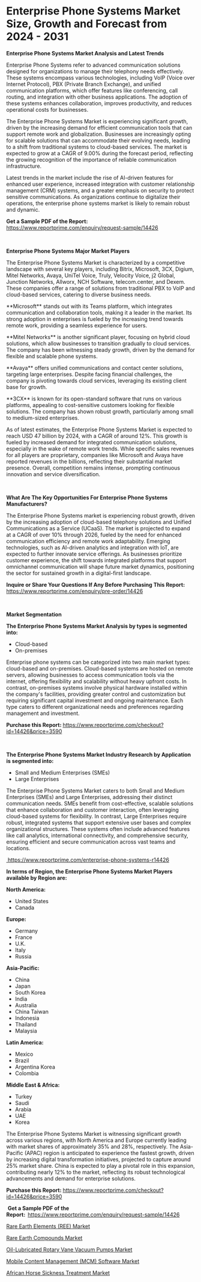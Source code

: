 <p><h1>Enterprise Phone Systems Market Size, Growth and Forecast from 2024 - 2031</h1></p><p><strong>Enterprise Phone Systems Market Analysis and Latest Trends</strong></p>
<p><p>Enterprise Phone Systems refer to advanced communication solutions designed for organizations to manage their telephony needs effectively. These systems encompass various technologies, including VoIP (Voice over Internet Protocol), PBX (Private Branch Exchange), and unified communication platforms, which offer features like conferencing, call routing, and integration with other business applications. The adoption of these systems enhances collaboration, improves productivity, and reduces operational costs for businesses.</p><p>The Enterprise Phone Systems Market is experiencing significant growth, driven by the increasing demand for efficient communication tools that can support remote work and globalization. Businesses are increasingly opting for scalable solutions that can accommodate their evolving needs, leading to a shift from traditional systems to cloud-based services. The market is expected to grow at a CAGR of 9.00% during the forecast period, reflecting the growing recognition of the importance of reliable communication infrastructure.</p><p>Latest trends in the market include the rise of AI-driven features for enhanced user experience, increased integration with customer relationship management (CRM) systems, and a greater emphasis on security to protect sensitive communications. As organizations continue to digitalize their operations, the enterprise phone systems market is likely to remain robust and dynamic.</p></p>
<p><strong>Get a Sample PDF of the Report:&nbsp;</strong> <a href="https://www.reportprime.com/enquiry/request-sample/14426">https://www.reportprime.com/enquiry/request-sample/14426</a></p>
<p>&nbsp;</p>
<p><strong>Enterprise Phone Systems Major Market Players</strong></p>
<p><p>The Enterprise Phone Systems Market is characterized by a competitive landscape with several key players, including Bitrix, Microsoft, 3CX, Digium, Mitel Networks, Avaya, UniTel Voice, Truly, Velocity Voice, j2 Global, Junction Networks, Allworx, NCH Software, telecom.center, and Dexem. These companies offer a range of solutions from traditional PBX to VoIP and cloud-based services, catering to diverse business needs.</p><p>**Microsoft** stands out with its Teams platform, which integrates communication and collaboration tools, making it a leader in the market. Its strong adoption in enterprises is fueled by the increasing trend towards remote work, providing a seamless experience for users.</p><p>**Mitel Networks** is another significant player, focusing on hybrid cloud solutions, which allow businesses to transition gradually to cloud services. The company has been witnessing steady growth, driven by the demand for flexible and scalable phone systems.</p><p>**Avaya** offers unified communications and contact center solutions, targeting large enterprises. Despite facing financial challenges, the company is pivoting towards cloud services, leveraging its existing client base for growth.</p><p>**3CX** is known for its open-standard software that runs on various platforms, appealing to cost-sensitive customers looking for flexible solutions. The company has shown robust growth, particularly among small to medium-sized enterprises.</p><p>As of latest estimates, the Enterprise Phone Systems Market is expected to reach USD 47 billion by 2024, with a CAGR of around 12%. This growth is fueled by increased demand for integrated communication solutions, especially in the wake of remote work trends. While specific sales revenues for all players are proprietary, companies like Microsoft and Avaya have reported revenues in the billions, reflecting their substantial market presence. Overall, competition remains intense, prompting continuous innovation and service diversification.</p></p>
<p>&nbsp;</p>
<p><strong>What Are The Key Opportunities For Enterprise Phone Systems Manufacturers?</strong></p>
<p><p>The Enterprise Phone Systems market is experiencing robust growth, driven by the increasing adoption of cloud-based telephony solutions and Unified Communications as a Service (UCaaS). The market is projected to expand at a CAGR of over 10% through 2026, fueled by the need for enhanced communication efficiency and remote work adaptability. Emerging technologies, such as AI-driven analytics and integration with IoT, are expected to further innovate service offerings. As businesses prioritize customer experience, the shift towards integrated platforms that support omnichannel communication will shape future market dynamics, positioning the sector for sustained growth in a digital-first landscape.</p></p>
<p><strong>Inquire or Share Your Questions If Any Before Purchasing This Report:</strong> <a href="https://www.reportprime.com/enquiry/pre-order/14426">https://www.reportprime.com/enquiry/pre-order/14426</a></p>
<p>&nbsp;</p>
<p><strong>Market Segmentation</strong></p>
<p><strong>The Enterprise Phone Systems Market Analysis by types is segmented into:</strong></p>
<p><ul><li>Cloud-based</li><li>On-premises</li></ul></p>
<p><p>Enterprise phone systems can be categorized into two main market types: cloud-based and on-premises. Cloud-based systems are hosted on remote servers, allowing businesses to access communication tools via the internet, offering flexibility and scalability without heavy upfront costs. In contrast, on-premises systems involve physical hardware installed within the company's facilities, providing greater control and customization but requiring significant capital investment and ongoing maintenance. Each type caters to different organizational needs and preferences regarding management and investment.</p></p>
<p><strong>Purchase this Report:&nbsp;</strong><a href="https://www.reportprime.com/checkout?id=14426&price=3590">https://www.reportprime.com/checkout?id=14426&price=3590</a></p>
<p>&nbsp;</p>
<p><strong>The Enterprise Phone Systems Market Industry Research by Application is segmented into:</strong></p>
<p><ul><li>Small and Medium Enterprises (SMEs)</li><li>Large Enterprises</li></ul></p>
<p><p>The Enterprise Phone Systems Market caters to both Small and Medium Enterprises (SMEs) and Large Enterprises, addressing their distinct communication needs. SMEs benefit from cost-effective, scalable solutions that enhance collaboration and customer interaction, often leveraging cloud-based systems for flexibility. In contrast, Large Enterprises require robust, integrated systems that support extensive user bases and complex organizational structures. These systems often include advanced features like call analytics, international connectivity, and comprehensive security, ensuring efficient and secure communication across vast teams and locations.</p></p>
<p><a href="https://www.reportprime.com/enterprise-phone-systems-r14426">&nbsp;https://www.reportprime.com/enterprise-phone-systems-r14426</a></p>
<p><strong>In terms of Region, the Enterprise Phone Systems Market Players available by Region are:</strong></p>
<p>
    <p> <strong> North America: </strong>
        <ul>
            <li>United States</li>
            <li>Canada</li>
        </ul>
        </p> 
    <p> <strong> Europe: </strong>
        <ul>
            <li>Germany</li>
            <li>France</li>
            <li>U.K.</li>
            <li>Italy</li>
            <li>Russia</li>
        </ul>
        </p> 
    <p> <strong> Asia-Pacific: </strong>
        <ul>
            <li>China</li>
            <li>Japan</li>
            <li>South Korea</li>
            <li>India</li>
            <li>Australia</li>
            <li>China Taiwan</li>
            <li>Indonesia</li>
            <li>Thailand</li>
            <li>Malaysia</li>
        </ul>
        </p> 
    <p> <strong> Latin America: </strong>
        <ul>
            <li>Mexico</li>
            <li>Brazil</li>
            <li>Argentina Korea</li>
            <li>Colombia</li>
        </ul>
        </p> 
    <p> <strong> Middle East & Africa: </strong>
        <ul>
            <li>Turkey</li>
            <li>Saudi</li>
            <li>Arabia</li>
            <li>UAE</li>
            <li>Korea</li>
        </ul>
    </p>
    </p>
<p><p>The Enterprise Phone Systems Market is witnessing significant growth across various regions, with North America and Europe currently leading with market shares of approximately 35% and 28%, respectively. The Asia-Pacific (APAC) region is anticipated to experience the fastest growth, driven by increasing digital transformation initiatives, projected to capture around 25% market share. China is expected to play a pivotal role in this expansion, contributing nearly 12% to the market, reflecting its robust technological advancements and demand for enterprise solutions.</p></p>
<p><strong>Purchase this Report: </strong><a href="https://www.reportprime.com/checkout?id=14426&price=3590">https://www.reportprime.com/checkout?id=14426&price=3590</a></p>
<p>&nbsp;<strong>Get a Sample PDF of the Report:&nbsp;&nbsp;</strong><a href="https://www.reportprime.com/enquiry/request-sample/14426">https://www.reportprime.com/enquiry/request-sample/14426</a></p>
<p><strong></strong></p>
<p><p><a href="https://issuu.com/reportprime-2/docs/rare-earth-elements-ree-market-size_097027aaaf9c31">Rare Earth Elements (REE) Market</a></p><p><a href="https://issuu.com/reportprime-2/docs/rare-earth-compounds-market-size-20_49679acffaf6d6">Rare Earth Compounds Market</a></p><p><a href="https://medium.com/@jjkh377/oil-lubricated-rotary-vane-vacuum-pumps-market-outlook-and-forecast-from-2024-to-2031-7a3ed5ef1d80">Oil-Lubricated Rotary Vane Vacuum Pumps Market</a></p><p><a href="https://medium.com/@jjkh377/the-mobile-content-management-mcm-software-market-prioritizes-cost-control-and-efficiency-4c4ec50fa5ed">Mobile Content Management (MCM) Software Market</a></p><p><a href="https://www.linkedin.com/pulse/market-forecasting-change-global-african-horse-sickness-jc4ze?trackingId=mJa8dZ%2BTSN23N80%2FYeuUYQ%3D%3D">African Horse Sickness Treatment Market</a></p></p>